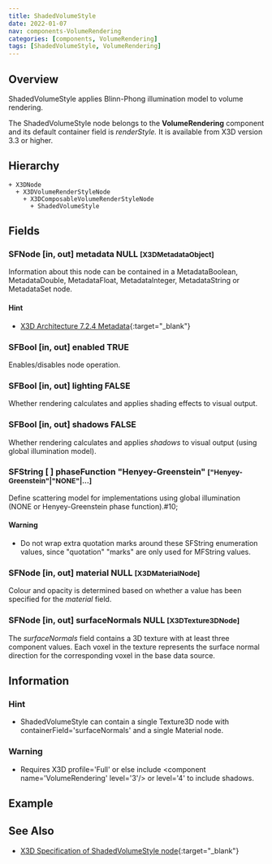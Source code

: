 ```yaml
---
title: ShadedVolumeStyle
date: 2022-01-07
nav: components-VolumeRendering
categories: [components, VolumeRendering]
tags: [ShadedVolumeStyle, VolumeRendering]
---
```

<style>
.post h3 {
  word-spacing: 0.2em;
}
</style>

## Overview

ShadedVolumeStyle applies Blinn-Phong illumination model to volume rendering.

The ShadedVolumeStyle node belongs to the **VolumeRendering** component and its default container field is *renderStyle.* It is available from X3D version 3.3 or higher.

## Hierarchy

```
+ X3DNode
  + X3DVolumeRenderStyleNode
    + X3DComposableVolumeRenderStyleNode
      + ShadedVolumeStyle
```

## Fields

### SFNode [in, out] **metadata** NULL <small>[X3DMetadataObject]</small>

Information about this node can be contained in a MetadataBoolean, MetadataDouble, MetadataFloat, MetadataInteger, MetadataString or MetadataSet node.

#### Hint

- [X3D Architecture 7.2.4 Metadata](https://www.web3d.org/specifications/X3Dv4Draft/ISO-IEC19775-1v4-CD1/Part01/components/core.html#Metadata){:target="_blank"}

### SFBool [in, out] **enabled** TRUE

Enables/disables node operation.

### SFBool [in, out] **lighting** FALSE

Whether rendering calculates and applies shading effects to visual output.

### SFBool [in, out] **shadows** FALSE

Whether rendering calculates and applies *shadows* to visual output (using global illumination model).

### SFString [ ] **phaseFunction** "Henyey-Greenstein" <small>["Henyey-Greenstein"|"NONE"|...]</small>

Define scattering model for implementations using global illumination (NONE or Henyey-Greenstein phase function).#10;

#### Warning

- Do not wrap extra quotation marks around these SFString enumeration values, since "quotation" "marks" are only used for MFString values.

### SFNode [in, out] **material** NULL <small>[X3DMaterialNode]</small>

Colour and opacity is determined based on whether a value has been specified for the *material* field.

### SFNode [in, out] **surfaceNormals** NULL <small>[X3DTexture3DNode]</small>

The *surfaceNormals* field contains a 3D texture with at least three component values. Each voxel in the texture represents the surface normal direction for the corresponding voxel in the base data source.

## Information

### Hint

- ShadedVolumeStyle can contain a single Texture3D node with containerField='surfaceNormals' and a single Material node.

### Warning

- Requires X3D profile='Full' or else include \<component name='VolumeRendering' level='3'/\> or level='4' to include shadows.

## Example

<x3d-canvas src="https://create3000.github.io/media/examples/VolumeRendering/ShadedVolumeStyle/ShadedVolumeStyle.x3d" update="auto"></x3d-canvas>

## See Also

- [X3D Specification of ShadedVolumeStyle node](https://www.web3d.org/documents/specifications/19775-1/V4.0/Part01/components/volume.html#ShadedVolumeStyle){:target="_blank"}
